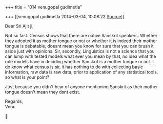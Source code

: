 +++
title = "014 venugopal gudimetla"

+++
[[venugopal gudimetla	2014-03-04, 10:08:22 [Source](https://groups.google.com/g/samskrita/c/PR2bj1VMfvw)]]



  
Dear Sri Ajit ji,  
  
Not so fast. Census shows that there are native Sanskrit speakers. Whether they adopted it as mother tongue or not or whether it is indeed their mother tongue is debatable, doesnt mean you know for sure that you can brush it aside just with opinions. Sir, secondly, Linguistics is not a science that you can lump with tested models what ever you mean by that, no idea what the role models have in deciding whether Sanskrit is a mother tongue or not. I do know what census is sir, it has nothing to do with collecting basic information, raw data is raw data, prior to application of any statistical tools, so what is your point?  
  
Just because you didn't hear of anyone mentioning Sanskrit as their mother tongue doesn't mean they dont exist.  
  
Regards,  
Venu  



